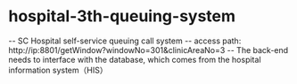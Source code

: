 # hospital-3th-queuing-system
-- SC Hospital self-service queuing call system
-- access path: http://ip:8801/getWindow?windowNo=301&clinicAreaNo=3
-- The back-end needs to interface with the database, which comes from the hospital information system（HIS）
